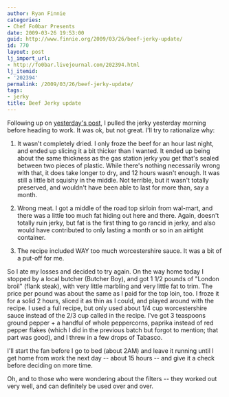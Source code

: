 ```yaml
---
author: Ryan Finnie
categories:
- Chef Fo0bar Presents
date: 2009-03-26 19:53:00
guid: http://www.finnie.org/2009/03/26/beef-jerky-update/
id: 770
layout: post
lj_import_url:
- http://fo0bar.livejournal.com/202394.html
lj_itemid:
- '202394'
permalink: /2009/03/26/beef-jerky-update/
tags:
- jerky
title: Beef Jerky update
---
```

Following up on [yesterday's post](http://fo0bar.livejournal.com/202235.html), I pulled the jerky yesterday morning before heading to work. It was ok, but not great. I'll try to rationalize why:

1. It wasn't completely dried. I only froze the beef for an hour last night, and ended up slicing it a bit thicker than I wanted. It ended up being about the same thickness as the gas station jerky you get that's sealed between two pieces of plastic. While there's nothing necessarily wrong with that, it does take longer to dry, and 12 hours wasn't enough. It was still a little bit squishy in the middle. Not terrible, but it wasn't totally preserved, and wouldn't have been able to last for more than, say a month.

2. Wrong meat. I got a middle of the road top sirloin from wal-mart, and there was a little too much fat hiding out here and there. Again, doesn't totally ruin jerky, but fat is the first thing to go rancid in jerky, and also would have contributed to only lasting a month or so in an airtight container.

3. The recipe included WAY too much worcestershire sauce. It was a bit of a put-off for me.

So I ate my losses and decided to try again. On the way home today I stopped by a local butcher (Butcher Boy), and got 1 1/2 pounds of "London broil" (flank steak), with very little marbling and very little fat to trim. The price per pound was about the same as I paid for the top loin, too. I froze it for a solid 2 hours, sliced it as thin as I could, and played around with the recipe. I used a full recipe, but only used about 1/4 cup worcestershire sauce instead of the 2/3 cup called in the recipe. I've got 3 teaspoons ground pepper + a handful of whole peppercorns, paprika instead of red pepper flakes (which I did in the previous batch but forgot to mention; that part was good), and I threw in a few drops of Tabasco.

I'll start the fan before I go to bed (about 2AM) and leave it running until I get home from work the next day -- about 15 hours -- and give it a check before deciding on more time.

Oh, and to those who were wondering about the filters -- they worked out very well, and can definitely be used over and over.

